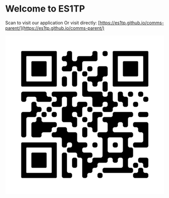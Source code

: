 # Welcome to ES1TP

Scan to visit our application Or visit directly: [https://es1tp.github.io/comms-parent/](https://es1tp.github.io/comms-parent/)

![QR Code](./qr-code.png)


